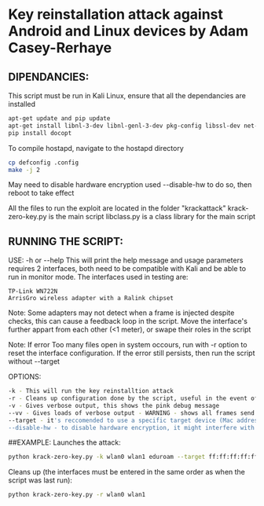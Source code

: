 # Key reinstallation attack against Android and Linux devices by Adam Casey-Rerhaye

## DIPENDANCIES:
This script must be run in Kali Linux, ensure that all the dependancies are installed 
```bash
apt-get update and pip update 
apt-get install libnl-3-dev libnl-genl-3-dev pkg-config libssl-dev net-tools git sysfsutils python-scapy python-pycryptodome
pip install docopt
```
To compile hostapd, navigate to the hostapd directory
``` bash
cp defconfig .config
make -j 2
```
May need to disable hardware encryption
used --disable-hw to do so, then reboot to take effect

All the files to run the exploit are located in the folder "krackattack"
krack-zero-key.py is the main script
libclass.py is a class library for the main script

## RUNNING THE SCRIPT:

USE:
-h or --help
This will print the help message and usage parameters
requires 2 interfaces, both need to be compatible with Kali and be able to run in monitor mode.
The interfaces used in testing are:

	TP-Link WN722N
	ArrisGro wireless adapter with a Ralink chipset

Note: Some adapters may not detect when a frame is injected despite checks, this can cause a feedback loop in the script. Move the interface's further appart from each other (<1 meter), or swape their roles in the script

Note: If error Too many files open in system occours, run with -r option to reset
the interface configuration. If the error still persists, then run the script without --target

OPTIONS:
```bash
-k - This will run the key reinstalltion attack
-r - Cleans up configuration done by the script, useful in the event of a crash
-v - Gives verbose output, this shows the pink debug message
--vv - Gives loads of verbose output - WARNING - shows all frames send and recived, including beacons
--target - it's reccomended to use a specific target device (Mac address), if two devices connect without a target then the 			attack might not complete
--disable-hw - to disable hardware encryption, it might interfere with the script
```
##EXAMPLE:
Launches the attack:
```bash
python krack-zero-key.py -k wlan0 wlan1 eduroam --target ff:ff:ff:ff:ff:ff 
```
Cleans up (the interfaces must be entered in the same order as when the script was last run):
```bash
python krack-zero-key.py -r wlan0 wlan1
```
